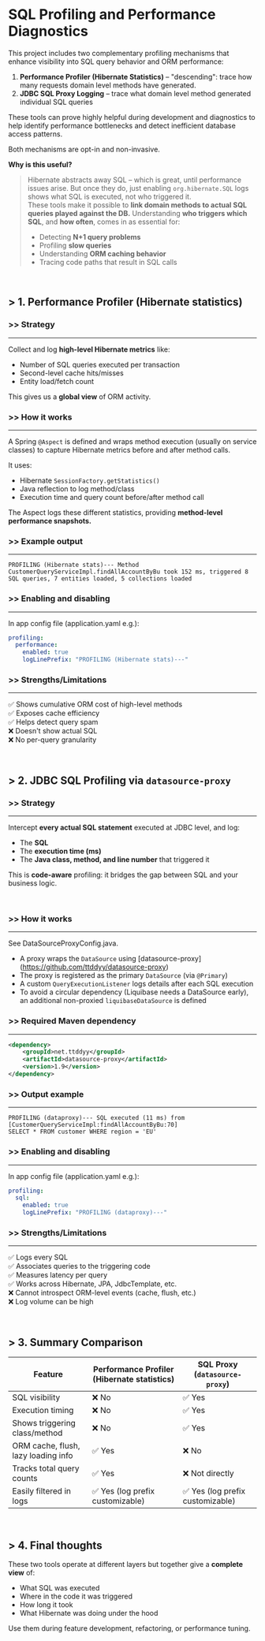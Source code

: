 
# SQL Profiling and Performance Diagnostics

This project includes two complementary profiling mechanisms that enhance visibility into SQL query behavior and ORM performance:

1. **Performance Profiler (Hibernate Statistics)** – "descending": trace how many requests domain level methods have generated.
2. **JDBC SQL Proxy Logging** – trace what domain level method generated individual SQL queries

These tools can prove highly helpful during development and diagnostics to help identify performance bottlenecks and detect inefficient database access patterns.  

Both mechanisms are opt-in and non-invasive.

**Why is this useful?**  
>Hibernate abstracts away SQL – which is great, until performance issues arise.
But once they do, just enabling `org.hibernate.SQL` logs shows what SQL is executed, not who triggered it.  
These tools make it possible to **link domain methods to actual SQL queries played against the DB.**
Understanding **who triggers which SQL**, and **how often**, comes in as essential for:
>- Detecting **N+1 query problems**
>- Profiling **slow queries**
>- Understanding **ORM caching behavior**
>- Tracing code paths that result in SQL calls

<br />

## > 1. Performance Profiler (Hibernate statistics)

### >> Strategy
---
Collect and log **high-level Hibernate metrics** like:

- Number of SQL queries executed per transaction
- Second-level cache hits/misses
- Entity load/fetch count

This gives us a **global view** of ORM activity.
<br />

### >> How it works
---
A Spring `@Aspect` is defined and wraps method execution (usually on service classes) to capture Hibernate metrics before and after method calls.

It uses:
- Hibernate `SessionFactory.getStatistics()`
- Java reflection to log method/class
- Execution time and query count before/after method call

The Aspect logs these different statistics, providing **method-level performance snapshots.**

### >> Example output
---
```
PROFILING (Hibernate stats)--- Method CustomerQueryServiceImpl.findAllAccountByBu took 152 ms, triggered 8 SQL queries, 7 entities loaded, 5 collections loaded
```

### >> Enabling and disabling
---
In app config file (application.yaml e.g.):
```yaml
profiling:
  performance:
    enabled: true
    logLinePrefix: "PROFILING (Hibernate stats)---"
```

### >> Strengths/Limitations
---
✅ Shows cumulative ORM cost of high-level methods  
✅ Exposes cache efficiency  
✅ Helps detect query spam  
❌ Doesn't show actual SQL  
❌ No per-query granularity  

<br />

## > 2. JDBC SQL Profiling via `datasource-proxy`

### >> Strategy
---
Intercept **every actual SQL statement** executed at JDBC level, and log:

- The **SQL**
- The **execution time (ms)**
- The **Java class, method, and line number** that triggered it

This is **code-aware** profiling: it bridges the gap between SQL and your business logic.

<br />

### >> How it works
---
See DataSourceProxyConfig.java.  

- A proxy wraps the `DataSource` using [datasource-proxy] (https://github.com/ttddyy/datasource-proxy)
- The proxy is registered as the primary `DataSource` (via `@Primary`)
- A custom `QueryExecutionListener` logs details after each SQL execution
- To avoid a circular dependency (Liquibase needs a DataSource early), an additional non-proxied `liquibaseDataSource` is defined


### >> Required Maven dependency
---
```xml
<dependency>
    <groupId>net.ttddyy</groupId>
    <artifactId>datasource-proxy</artifactId>
    <version>1.9</version>
</dependency>
```


### >> Output example
---

```
PROFILING (dataproxy)--- SQL executed (11 ms) from [CustomerQueryServiceImpl:findAllAccountByBu:70]
SELECT * FROM customer WHERE region = 'EU'
```


### >> Enabling and disabling
---
In app config file (application.yaml e.g.):
```yaml
profiling:
  sql:
    enabled: true
    logLinePrefix: "PROFILING (dataproxy)---"
```

### >> Strengths/Limitations
--- 
✅ Logs every SQL  
✅ Associates queries to the triggering code  
✅ Measures latency per query  
✅ Works across Hibernate, JPA, JdbcTemplate, etc.  
❌ Cannot introspect ORM-level events (cache, flush, etc.)  
❌ Log volume can be high  

<br />


## > 3. Summary Comparison

| Feature                                | Performance Profiler (Hibernate statistics)  | SQL Proxy (`datasource-proxy`)     |
|----------------------------------------|----------------------------------------------|------------------------------------|
| SQL visibility                         | ❌ No                                        | ✅ Yes                              |
| Execution timing                       | ❌ No                                        | ✅ Yes                              |
| Shows triggering class/method          | ❌ No                                        | ✅ Yes                              |
| ORM cache, flush, lazy loading info    | ✅ Yes                                       | ❌ No                               |
| Tracks total query counts              | ✅ Yes                                       | ❌ Not directly                 |
| Easily filtered in logs                | ✅ Yes (log prefix customizable)             | ✅ Yes (log prefix customizable)        |


<br />


## > 4. Final thoughts

These two tools operate at different layers but together give a **complete view** of:

- What SQL was executed  
- Where in the code it was triggered  
- How long it took  
- What Hibernate was doing under the hood  

Use them during feature development, refactoring, or performance tuning.
